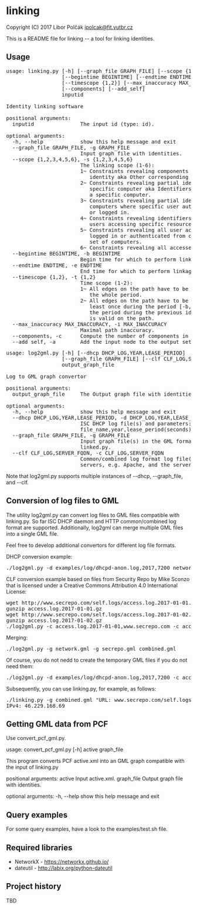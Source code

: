 # linking

Copyright (C) 2017 Libor Polčák <ipolcak@fit.vutbr.cz>

This is a README file for linking -- a tool for linking identities.

Usage
-----

<pre>
usage: linking.py [-h] [--graph_file GRAPH_FILE] [--scope {1,2,3,4,5,6}]
                  [--begintime BEGINTIME] [--endtime ENDTIME]
                  [--timescope {1,2}] [--max_inaccuracy MAX_INACCURACY]
                  [--components] [--add_self]
                  inputid

Identity linking software

positional arguments:
  inputid               The input id (type: id).

optional arguments:
  -h, --help            show this help message and exit
  --graph_file GRAPH_FILE, -g GRAPH_FILE
                        Input graph file with identities.
  --scope {1,2,3,4,5,6}, -s {1,2,3,4,5,6}
                        The linking scope (1-6):
                        1~ Constraints revealing components of partial
                           identity aka Other corresponding identifiers.
                        2~ Constraints revealing partial identities of
                           specific computer aka Identifiers of
                           a specific computer.
                        3~ Constraints revealing partial identities of
                           computers where specific user authenticated
                           or logged in.
                        4~ Constraints revealing identifiers of all
                           users accessing specific resource.
                        5~ Constraints revealing all user accounts
                           logged in or authenticated from computer or
                           set of computers.
                        6~ Constraints revealing all accessed resources.
  --begintime BEGINTIME, -b BEGINTIME
                        Begin time for which to perform linkage (local TZ).
  --endtime ENDTIME, -e ENDTIME
                        End time for which to perform linkage (local TZ).
  --timescope {1,2}, -t {1,2}
                        Time scope (1-2):
                        1~ All edges on the path have to be valid during
                           the whole period.
                        2~ All edges on the path have to be valid at
                           least once during the period [-b, -e] and
                           the period during the previous identifier
                           is valid on the path. 
  --max_inaccuracy MAX_INACCURACY, -i MAX_INACCURACY
                        Maximal path inaccuracy.
  --components, -c      Compute the number of components in the graph.
  --add_self, -a        Add the input node to the output set
</pre>

<pre>
usage: log2gml.py [-h] [--dhcp DHCP_LOG,YEAR,LEASE_PERIOD]
                  [--graph_file GRAPH_FILE] [--clf CLF_LOG,SERVER_FQDN]
                  output_graph_file

Log to GML graph convertor

positional arguments:
  output_graph_file     The Output graph file with identities.

optional arguments:
  -h, --help            show this help message and exit
  --dhcp DHCP_LOG,YEAR,LEASE_PERIOD, -d DHCP_LOG,YEAR,LEASE_PERIOD
                        ISC DHCP log file(s) and parameters:
                        file_name,year,lease_period(seconds).
  --graph_file GRAPH_FILE, -g GRAPH_FILE
                        Input graph file(s) in the GML format used by
                        linked.py.
  --clf CLF_LOG,SERVER_FQDN, -c CLF_LOG,SERVER_FQDN
                        Common/combined log format log file(s) used by HTTP(s)
                        servers, e.g. Apache, and the server FQDN.
</pre>

Note that log2gml.py supports multiple instances of --dhcp, --graph_file,
and --clf.

Conversion of log files to GML
------------------------------

The utility log2gml.py can convert log files to GML files compatible with
linking.py. So far ISC DHCP daemon and HTTP common/combined log format are
supported. Additionally, log2gml can merge multiple GML files into a single
GML file.

Feel free to develop additional convertors for different log file formats.

DHCP conversion example:

<pre>
./log2gml.py -d examples/log/dhcpd-anon.log,2017,7200 network.gml
</pre>

CLF conversion example based on files from Security Repo by Mike Sconzo
that is licensed under a Creative Commons Attribution 4.0 International
License:

<pre>
wget http://www.secrepo.com/self.logs/access.log.2017-01-01.gz
gunzip access.log.2017-01-01.gz
wget http://www.secrepo.com/self.logs/access.log.2017-01-02.gz
gunzip access.log.2017-01-02.gz
./log2gml.py -c access.log.2017-01-01,www.secrepo.com -c access.log.2017-01-02,www.secrepo.com secrepo.gml
</pre>

Merging:

<pre>
./log2gml.py -g network.gml -g secrepo.gml combined.gml
</pre>

Of course, you do not nedd to create the temporary GML files if you do not need them:

<pre>
./log2gml.py -d examples/log/dhcpd-anon.log,2017,7200 -c access.log.2017-01-01,www.secrepo.com -c access.log.2017-01-02,www.secrepo.com combined.gml
</pre>

Subsequently, you can use linking.py, for example, as follows:

<pre>
./linking.py -g combined.gml "URL: www.secrepo.com/self.logs/access.log.2015-02-13.gz" -s 8
IPv4: 46.229.168.69
</pre>


Getting GML data from PCF
-------------------------

Use convert_pcf_gml.py.

usage: convert_pcf_gml.py [-h] active graph_file

This program converts PCF active.xml into an GML graph compatible with the
input of linking.py

positional arguments:
  active      Input active.xml.
  graph_file  Output graph file with identities.

optional arguments:
  -h, --help  show this help message and exit



Query examples
--------------

For some query examples, have a look to the examples/test.sh file.


Required libraries
------------------

 * NetworkX - https://networkx.github.io/
 * dateutil - http://labix.org/python-dateutil


Project history
---------------

TBD
